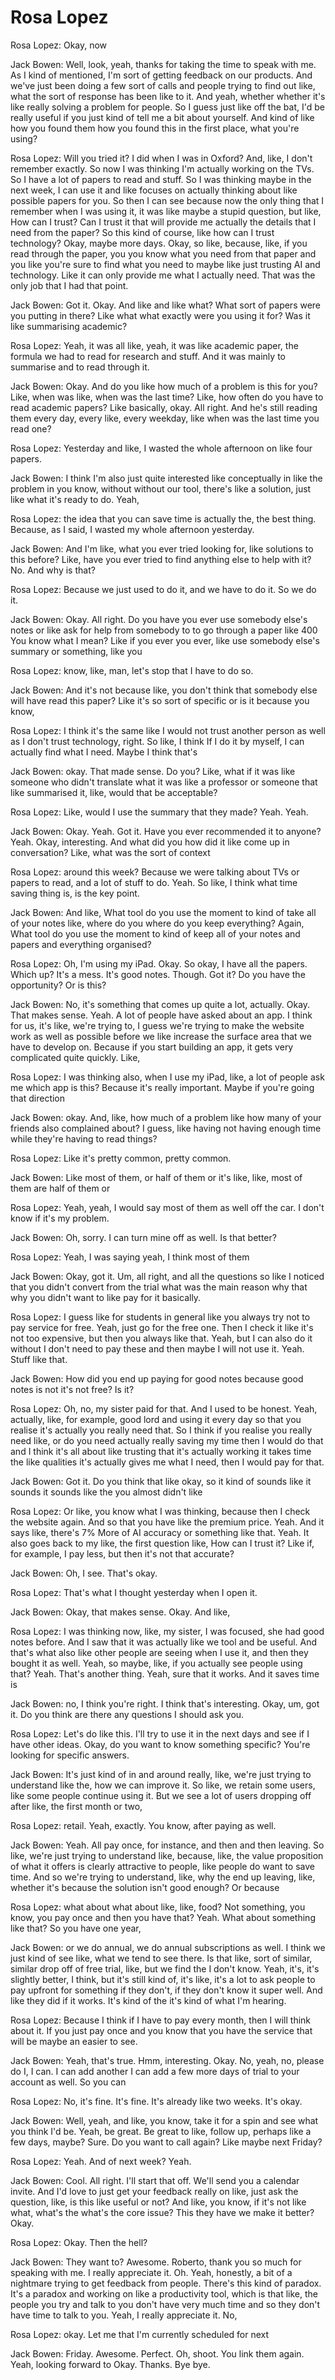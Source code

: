# Rosa Lopez

Rosa Lopez: Okay, now

Jack Bowen: Well, look, yeah, thanks for taking the time to speak with me. As I kind of mentioned, I'm sort of getting feedback on our products. And we've just been doing a few sort of calls and people trying to find out like, what the sort of response has been like to it. And yeah, whether whether it's like really solving a problem for people. So I guess just like off the bat, I'd be really useful if you just kind of tell me a bit about yourself. And kind of like how you found them how you found this in the first place, what you're using?

Rosa Lopez: Will you tried it? I did when I was in Oxford? And, like, I don't remember exactly. So now I was thinking I'm actually working on the TVs. So I have a lot of papers to read and stuff. So I was thinking maybe in the next week, I can use it and like focuses on actually thinking about like possible papers for you. So then I can see because now the only thing that I remember when I was using it, it was like maybe a stupid question, but like, How can I trust? Can I trust it that will provide me actually the details that I need from the paper? So this kind of course, like how can I trust technology? Okay, maybe more days. Okay, so like, because, like, if you read through the paper, you you know what you need from that paper and you like you're sure to find what you need to maybe like just trusting AI and technology. Like it can only provide me what I actually need. That was the only job that I had that point.

Jack Bowen: Got it. Okay. And like and like what? What sort of papers were you putting in there? Like what what exactly were you using it for? Was it like summarising academic?

Rosa Lopez: Yeah, it was all like, yeah, it was like academic paper, the formula we had to read for research and stuff. And it was mainly to summarise and to read through it.

Jack Bowen: Okay. And do you like how much of a problem is this for you? Like, when was like, when was the last time? Like, how often do you have to read academic papers? Like basically, okay. All right. And he's still reading them every day, every like, every weekday, like when was the last time you read one?

Rosa Lopez: Yesterday and like, I wasted the whole afternoon on like four papers.

Jack Bowen: I think I'm also just quite interested like conceptually in like the problem in you know, without without our tool, there's like a solution, just like what it's ready to do. Yeah,

Rosa Lopez: the idea that you can save time is actually the, the best thing. Because, as I said, I wasted my whole afternoon yesterday.

Jack Bowen: And I'm like, what you ever tried looking for, like solutions to this before? Like, have you ever tried to find anything else to help with it? No. And why is that?

Rosa Lopez: Because we just used to do it, and we have to do it. So we do it.

Jack Bowen: Okay. All right. Do you have you ever use somebody else's notes or like ask for help from somebody to to go through a paper like 400 You know what I mean? Like if you ever you ever, like use somebody else's summary or something, like you

Rosa Lopez: know, like, man, let's stop that I have to do so.

Jack Bowen: And it's not because like, you don't think that somebody else will have read this paper? Like it's so sort of specific or is it because you know,

Rosa Lopez: I think it's the same like I would not trust another person as well as I don't trust technology, right. So like, I think If I do it by myself, I can actually find what I need. Maybe I think that's

Jack Bowen: okay. That made sense. Do you? Like, what if it was like someone who didn't translate what it was like a professor or someone that like summarised it, like, would that be acceptable?

Rosa Lopez: Like, would I use the summary that they made? Yeah. Yeah.

Jack Bowen: Okay. Yeah. Got it. Have you ever recommended it to anyone? Yeah. Okay, interesting. And what did you how did it like come up in conversation? Like, what was the sort of context

Rosa Lopez: around this week? Because we were talking about TVs or papers to read, and a lot of stuff to do. Yeah. So like, I think what time saving thing is, is the key point.

Jack Bowen: And like, What tool do you use the moment to kind of take all of your notes like, where do you where do you keep everything? Again, What tool do you use the moment to kind of keep all of your notes and papers and everything organised?

Rosa Lopez: Oh, I'm using my iPad. Okay. So okay, I have all the papers. Which up? It's a mess. It's good notes. Though. Got it? Do you have the opportunity? Or is this?

Jack Bowen: No, it's something that comes up quite a lot, actually. Okay. That makes sense. Yeah. A lot of people have asked about an app. I think for us, it's like, we're trying to, I guess we're trying to make the website work as well as possible before we like increase the surface area that we have to develop on. Because if you start building an app, it gets very complicated quite quickly. Like,

Rosa Lopez: I was thinking also, when I use my iPad, like, a lot of people ask me which app is this? Because it's really important. Maybe if you're going that direction

Jack Bowen: okay. And, like, how much of a problem like how many of your friends also complained about? I guess, like having not having enough time while they're having to read things?

Rosa Lopez: Like it's pretty common, pretty common.

Jack Bowen: Like most of them, or half of them or it's like, like, most of them are half of them or

Rosa Lopez: Yeah, yeah, I would say most of them as well off the car. I don't know if it's my problem.

Jack Bowen: Oh, sorry. I can turn mine off as well. Is that better?

Rosa Lopez: Yeah, I was saying yeah, I think most of them

Jack Bowen: Okay, got it. Um, all right, and all the questions so like I noticed that you didn't convert from the trial what was the main reason why that why you didn't want to like pay for it basically.

Rosa Lopez: I guess like for students in general like you always try not to pay service for free. Yeah, just go for the free one. Then I check it like it's not too expensive, but then you always like that. Yeah, but I can also do it without I don't need to pay these and then maybe I will not use it. Yeah. Stuff like that.

Jack Bowen: How did you end up paying for good notes because good notes is not it's not free? Is it?

Rosa Lopez: Oh, no, my sister paid for that. And I used to be honest. Yeah, actually, like, for example, good lord and using it every day so that you realise it's actually you really need that. So I think if you realise you really need like, or do you need actually really saving my time then I would do that and I think it's all about like trusting that it's actually working it takes time the like qualities it's actually gives me what I need, then I would pay for that.

Jack Bowen: Got it. Do you think that like okay, so it kind of sounds like it sounds it sounds like the you almost didn't like

Rosa Lopez: Or like, you know what I was thinking, because then I check the website again. And so that you have like the premium price. Yeah. And it says like, there's 7% More of AI accuracy or something like that. Yeah. It also goes back to my like, the first question like, How can I trust it? Like if, for example, I pay less, but then it's not that accurate?

Jack Bowen: Oh, I see. That's okay.

Rosa Lopez: That's what I thought yesterday when I open it.

Jack Bowen: Okay, that makes sense. Okay. And like,

Rosa Lopez: I was thinking now, like, my sister, I was focused, she had good notes before. And I saw that it was actually like we tool and be useful. And that's what also like other people are seeing when I use it, and then they bought it as well. Yeah, so maybe, like, if you actually see people using that? Yeah. That's another thing. Yeah, sure that it works. And it saves time is

Jack Bowen: no, I think you're right. I think that's interesting. Okay, um, got it. Do you think are there any questions I should ask you.

Rosa Lopez: Let's do like this. I'll try to use it in the next days and see if I have other ideas. Okay, do you want to know something specific? You're looking for specific answers.

Jack Bowen: It's just kind of in and around really, like, we're just trying to understand like the, how we can improve it. So like, we retain some users, like some people continue using it. But we see a lot of users dropping off after like, the first month or two,

Rosa Lopez: retail. Yeah, exactly. You know, after paying as well.

Jack Bowen: Yeah. All pay once, for instance, and then and then leaving. So like, we're just trying to understand like, because, like, the value proposition of what it offers is clearly attractive to people, like people do want to save time. And so we're trying to understand, like, why the end up leaving, like, whether it's because the solution isn't good enough? Or because

Rosa Lopez: what about what about like, like, food? Not something, you know, you pay once and then you have that? Yeah. What about something like that? So you have one year,

Jack Bowen: or we do annual, we do annual subscriptions as well. I think we just kind of see like, what we tend to see there. Is that like, sort of similar, similar drop off of free trial, like, but we find the I don't know. Yeah, it's, it's slightly better, I think, but it's still kind of, it's like, it's a lot to ask people to pay upfront for something if they don't, if they don't know it super well. And like they did if it works. It's kind of the it's kind of what I'm hearing.

Rosa Lopez: Because I think if I have to pay every month, then I will think about it. If you just pay once and you know that you have the service that will be maybe an easier to see.

Jack Bowen: Yeah, that's true. Hmm, interesting. Okay. No, yeah, no, please do I, I can. I can add another I can add a few more days of trial to your account as well. So you can

Rosa Lopez: No, it's fine. It's fine. It's already like two weeks. It's okay.

Jack Bowen: Well, yeah, and like, you know, take it for a spin and see what you think I'd be. Yeah, be great. Be great to like, follow up, perhaps like a few days, maybe? Sure. Do you want to call again? Like maybe next Friday?

Rosa Lopez: Yeah. And of next week? Yeah.

Jack Bowen: Cool. All right. I'll start that off. We'll send you a calendar invite. And I'd love to just get your feedback really on like, just ask the question, like, is this like useful or not? And like, you know, if it's not like what, what's the what's the core issue? This they have we make it better? Okay.

Rosa Lopez: Okay. Then the hell?

Jack Bowen: They want to? Awesome. Roberto, thank you so much for speaking with me. I really appreciate it. Oh. Yeah, honestly, a bit of a nightmare trying to get feedback from people. There's this kind of paradox. It's a paradox and working on like a productivity tool, which is that like, the people you try and talk to you don't have very much time and so they don't have time to talk to you. Yeah, I really appreciate it. No,

Rosa Lopez: okay. Let me that I'm currently scheduled for next

Jack Bowen: Friday. Awesome. Perfect. Oh, shoot. You link them again. Yeah, looking forward to Okay. Thanks. Bye bye.
